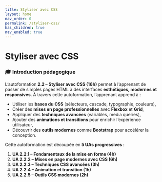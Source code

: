 ```yaml
---
title: Styliser avec CSS
layout: home
nav_order: 0
permalink: /styliser-css/
has_children: true
nav_enabled: true
---
```


# Styliser avec CSS

### 🎓 Introduction pédagogique

L’autoformation **2.2 – Styliser avec CSS (16h)** permet à l’apprenant de passer de simples pages HTML à des interfaces **esthétiques, modernes et responsives**.
À travers cette autoformation, l’apprenant apprend à :

* Utiliser les **bases du CSS** (sélecteurs, cascade, typographie, couleurs),
* Créer des **mises en page professionnelles** avec **Flexbox** et **Grid**,
* Appliquer des **techniques avancées** (variables, media queries),
* Ajouter des **animations et transitions** pour enrichir l’expérience utilisateur,
* Découvrir des **outils modernes** comme **Bootstrap** pour accélérer la conception.

Cette autoformation est découpée en **5 UAs progressives** :

1. **UA 2.2.1 – Fondamentaux de la mise en forme (4h)**
2. **UA 2.2.2 – Mises en page modernes avec CSS (6h)**
3. **UA 2.2.3 – Techniques CSS avancées (3h)**
4. **UA 2.2.4 – Animation et transition (1h)**
5. **UA 2.2.5 – Outils CSS modernes (2h)**

